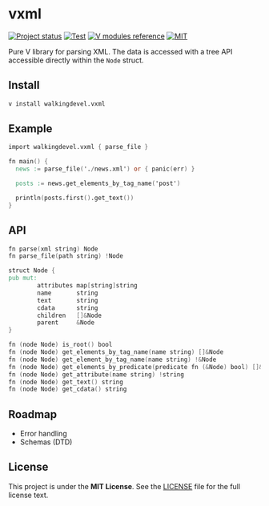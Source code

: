 # vxml

[![Project status](https://img.shields.io/github/release/walkingdevel/vxml.svg)](https://github.com/walkingdevel/vxml/releases/latest)
[![Test](https://github.com/i582/vxml/actions/workflows/ci.yml/badge.svg)](https://github.com/i582/vxml/actions/workflows/ci.yml)
[![V modules reference](https://img.shields.io/badge/modules-reference-027d9c?logo=v&logoColor=white&logoWidth=10)](#TODO)
[![MIT](https://img.shields.io/badge/license-MIT-blue.svg)](https://raw.githubusercontent.com/walkingdevel/vxml/master/LICENSE)

Pure V library for parsing XML. The data is accessed with a tree API accessible directly within the `Node` struct.

## Install

```sh
v install walkingdevel.vxml
```

## Example

```v
import walkingdevel.vxml { parse_file }

fn main() {
  news := parse_file('./news.xml') or { panic(err) }

  posts := news.get_elements_by_tag_name('post')

  println(posts.first().get_text())
}
```

## API

```v
fn parse(xml string) Node
fn parse_file(path string) !Node

struct Node {
pub mut:
        attributes map[string]string
        name       string
        text       string
        cdata      string
        children   []&Node
        parent     &Node
}

fn (node Node) is_root() bool
fn (node Node) get_elements_by_tag_name(name string) []&Node
fn (node Node) get_element_by_tag_name(name string) !&Node
fn (node Node) get_elements_by_predicate(predicate fn (&Node) bool) []&Node
fn (node Node) get_attribute(name string) !string
fn (node Node) get_text() string
fn (node Node) get_cdata() string
```

## Roadmap

- Error handling
- Schemas (DTD)

## License

This project is under the **MIT License**. See the 
[LICENSE](https://github.com/walkingdevel/vxml/blob/master/LICENSE) 
file for the full license text.
